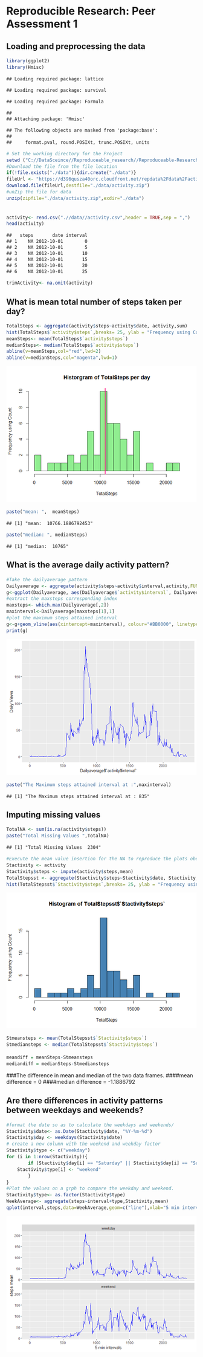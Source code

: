 # Reproducible Research: Peer Assessment 1


## Loading and preprocessing the data

```r
library(ggplot2)
library(Hmisc)
```

```
## Loading required package: lattice
```

```
## Loading required package: survival
```

```
## Loading required package: Formula
```

```
## 
## Attaching package: 'Hmisc'
```

```
## The following objects are masked from 'package:base':
## 
##     format.pval, round.POSIXt, trunc.POSIXt, units
```

```r
# Set the working directory for the Project
setwd ("C://DataSceince//Reproduceable_research//Reproduceable-Research-CourseProject1//data//RepData_PeerAssessment1")
#Download the file from the file location
if(!file.exists("./data")){dir.create("./data")}
fileUrl <- "https://d396qusza40orc.cloudfront.net/repdata%2Fdata%2Factivity.zip"
download.file(fileUrl,destfile="./data/activity.zip")
#unZip the file for data
unzip(zipfile="./data/activity.zip",exdir="./data")


activity<- read.csv(".//data//activity.csv",header = TRUE,sep = ",")
head(activity)
```

```
##   steps       date interval
## 1    NA 2012-10-01        0
## 2    NA 2012-10-01        5
## 3    NA 2012-10-01       10
## 4    NA 2012-10-01       15
## 5    NA 2012-10-01       20
## 6    NA 2012-10-01       25
```

```r
trimActivity<- na.omit(activity)
```

## What is mean total number of steps taken per day?

```r
TotalSteps <- aggregate(activity$steps~activity$date, activity,sum)
hist(TotalSteps$`activity$steps`,breaks= 25, ylab = "Frequency using Count", xlab = "TotalSteps",col="lightgreen",main="Historgram of TotalSteps per day")
meanSteps<- mean(TotalSteps$`activity$steps`)
medianSteps<- median(TotalSteps$`activity$steps`)
abline(v=meanSteps,col="red",lwd=2)
abline(v=medianSteps,col="magenta",lwd=1)
```

![](PA1_template_files/figure-html/unnamed-chunk-2-1.png)

```r
paste("mean: ",  meanSteps)
```

```
## [1] "mean:  10766.1886792453"
```

```r
paste("median: ", medianSteps)
```

```
## [1] "median:  10765"
```


## What is the average daily activity pattern?

```r
#Take the dailyaverage pattern
Dailyaverage <- aggregate(activity$steps~activity$interval,activity,FUN=mean)
g<-ggplot(Dailyaverage, aes(Dailyaverage$`activity$interval`, Dailyaverage$`activity$steps`)) +geom_line(color="blue") + ylab("Daily Views")
#extract the maxsteps corresponding index
maxsteps<- which.max(Dailyaverage[,2])
maxinterval<-Dailyaverage[maxsteps[1],1]
#plot the maximum steps attained interval
g<-g+geom_vline(aes(xintercept=maxinterval), colour="#BB0000", linetype="dashed")
print(g)
```

![](PA1_template_files/figure-html/unnamed-chunk-3-1.png)

```r
paste("The Maximum steps attained interval at :",maxinterval)
```

```
## [1] "The Maximum steps attained interval at : 835"
```



## Imputing missing values

```r
TotalNA <- sum(is.na(activity$steps))
paste("Total Missing Values ",TotalNA)
```

```
## [1] "Total Missing Values  2304"
```


```r
#Execute the mean value insertion for the NA to reproduce the plots obeser the difference in the mean and median
Stactivity <- activity
Stactivity$steps <- impute(activity$steps,mean)
TotalStepsst <- aggregate(Stactivity$steps~Stactivity$date, Stactivity,sum)
hist(TotalStepsst$`Stactivity$steps`,breaks= 25, ylab = "Frequency using Count", xlab = "TotalSteps",col="steel blue")
```

![](PA1_template_files/figure-html/unnamed-chunk-5-1.png)

```r
Stmeansteps <- mean(TotalStepsst$`Stactivity$steps`)
Stmediansteps <- median(TotalStepsst$`Stactivity$steps`)

meandiff = meanSteps-Stmeansteps
mediandiff = medianSteps-Stmediansteps 
```
###The difference in mean and median of the two data frames. 
####mean difference = 0
####median difference = -1.1886792

## Are there differences in activity patterns between weekdays and weekends?

```r
#format the date so as to calculate the weekdays and weekends/
Stactivity$date<- as.Date(Stactivity$date, "%Y-%m-%d")
Stactivity$day <- weekdays(Stactivity$date)
# create a new column with the weekend and weekday factor 
Stactivity$type <- c("weekday")
for (i in 1:nrow(Stactivity)){
        if (Stactivity$day[i] == "Saturday" || Stactivity$day[i] == "Sunday"){
    Stactivity$type[i] <- "weekend"
        }
}
#Plot the values on a grph to compare the weekday and weekend.
Stactivity$type<- as.factor(Stactivity$type)
WeekAverage<- aggregate(steps~interval+type,Stactivity,mean)
qplot(interval,steps,data=WeekAverage,geom=c("line"),xlab="5 min intervals",ylab="steps mean", main="")+facet_wrap(~type,ncol=1)+geom_line(color="blue")
```

![](PA1_template_files/figure-html/unnamed-chunk-6-1.png)
